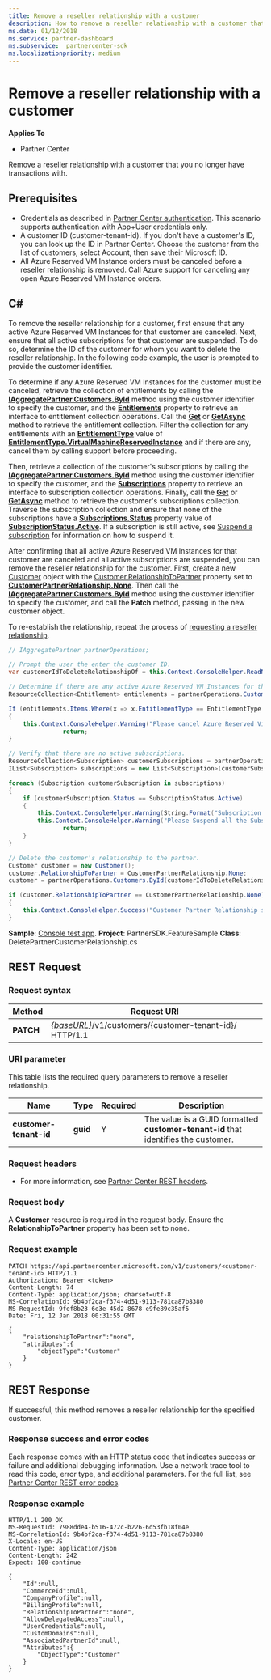 ```yaml
---
title: Remove a reseller relationship with a customer
description: How to remove a reseller relationship with a customer that you no longer have transactions with.
ms.date: 01/12/2018
ms.service: partner-dashboard
ms.subservice:  partnercenter-sdk
ms.localizationpriority: medium
---
```


# Remove a reseller relationship with a customer

**Applies To**

- Partner Center

Remove a reseller relationship with a customer that you no longer have transactions with.

## Prerequisites

- Credentials as described in [Partner Center authentication](partner-center-authentication.md). This scenario supports authentication with App+User credentials only.
- A customer ID (customer-tenant-id). If you don't have a customer's ID, you can look up the ID in Partner Center. Choose the customer from the list of customers, select Account, then save their Microsoft ID.
- All Azure Reserved VM Instance orders must be canceled before a reseller relationship is removed. Call Azure support for canceling any open Azure Reserved VM Instance orders.

## C#

To remove the reseller relationship for a customer, first ensure that any active Azure Reserved VM Instances for that customer are canceled. Next, ensure that all active subscriptions for that customer are suspended. To do so, determine the ID of the customer for whom you want to delete the reseller relationship. In the following code example, the user is prompted to provide the customer identifier.

To determine if any Azure Reserved VM Instances for the customer must be canceled, retrieve the collection of entitlements by calling the [**IAggregatePartner.Customers.ById**](https://docs.microsoft.com/dotnet/api/microsoft.store.partnercenter.customers.icustomercollection.byid) method using the customer identifier to specify the customer, and the [**Entitlements**](https://docs.microsoft.com/dotnet/api/microsoft.store.partnercenter.customers.icustomer.subscriptions) property to retrieve an interface to entitlement collection operations. Call the [**Get**](https://docs.microsoft.com/dotnet/api/microsoft.store.partnercenter.subscriptions.isubscriptioncollection.get) or [**GetAsync**](https://docs.microsoft.com/dotnet/api/microsoft.store.partnercenter.subscriptions.isubscriptioncollection.getasync) method to retrieve the entitlement collection. Filter the collection for any entitlements with an [**EntitlementType**](entitlement-resources.md#entitlementtype) value of [**EntitlementType.VirtualMachineReservedInstance**](entitlement-resources.md#entitlementtype) and if there are any, cancel them by calling support before proceeding.

Then, retrieve a collection of the customer's subscriptions by calling the [**IAggregatePartner.Customers.ById**](https://docs.microsoft.com/dotnet/api/microsoft.store.partnercenter.customers.icustomercollection.byid) method using the customer identifier to specify the customer, and the [**Subscriptions**](https://docs.microsoft.com/dotnet/api/microsoft.store.partnercenter.customers.icustomer.subscriptions) property to retrieve an interface to subscription collection operations. Finally, call the [**Get**](https://docs.microsoft.com/dotnet/api/microsoft.store.partnercenter.subscriptions.isubscriptioncollection.get) or [**GetAsync**](https://docs.microsoft.com/dotnet/api/microsoft.store.partnercenter.subscriptions.isubscriptioncollection.getasync) method to retrieve the customer's subscriptions collection. Traverse the subscription collection and ensure that none of the subscriptions have a [**Subscriptions.Status**](https://docs.microsoft.com/dotnet/api/microsoft.store.partnercenter.models.subscriptions.subscription.status) property value of [**SubscriptionStatus.Active**](https://docs.microsoft.com/dotnet/api/microsoft.store.partnercenter.models.subscriptions.subscriptionstatus). If a subscription is still active, see [Suspend a subscription](https://review.docs.microsoft.com/partner-center/develop/suspend-a-subscription) for information on how to suspend it.

After confirming that all active Azure Reserved VM Instances for that customer are canceled and all active subscriptions are suspended, you can remove the reseller relationship for the customer. First, create a new [Customer](https://docs.microsoft.com/dotnet/api/microsoft.store.partnercenter.models.customers.customer) object with the [Customer.RelationshipToPartner](https://docs.microsoft.com/dotnet/api/microsoft.store.partnercenter.models.customers.customer.relationshiptopartner) property set to [**CustomerPartnerRelationship.None**](https://docs.microsoft.com/dotnet/api/microsoft.store.partnercenter.models.customers.customerpartnerrelationship). Then call the [**IAggregatePartner.Customers.ById**](https://docs.microsoft.com/dotnet/api/microsoft.store.partnercenter.customers.icustomercollection.byid) method using the customer identifier to specify the customer, and call the **Patch** method, passing in the new customer object.

To re-establish the relationship, repeat the process of [requesting a reseller relationship](https://docs.microsoft.com/partner-center/develop/request-reseller-relationship).

``` csharp
// IAggregatePartner partnerOperations;

// Prompt the user the enter the customer ID.
var customerIdToDeleteRelationshipOf = this.Context.ConsoleHelper.ReadNonEmptyString("Please enter the ID of the customer you want to delete the relationship with", "The customer ID can't be empty");

// Determine if there are any active Azure Reserved VM Instances for this customer.
ResourceCollection<Entitlement> entitlements = partnerOperations.Customers.ById(customerIdToDeleteRelationshipOf).Entitlements.Get();

If (entitlements.Items.Where(x => x.EntitlementType == EntitlementType.VirtualMachineReservedInstance).Any())
{
    this.Context.ConsoleHelper.Warning("Please cancel Azure Reserved Virtual Machine Instance orders through support and try again. Aborting the delete customer relationship operation");
               return;
}

// Verify that there are no active subscriptions.
ResourceCollection<Subscription> customerSubscriptions = partnerOperations.Customers.ById(customerIdToDeleteRelationshipOf).Subscriptions.Get();
IList<Subscription> subscriptions = new List<Subscription>(customerSubscriptions.Items);

foreach (Subscription customerSubscription in subscriptions)
{
    if (customerSubscription.Status == SubscriptionStatus.Active)
    {
        this.Context.ConsoleHelper.Warning(String.Format("Subscription with ID :{0}  OfferName: {1} cannot be in active state, ", customerSubscription.Id, customerSubscription.OfferName));
        this.Context.ConsoleHelper.Warning("Please Suspend all the Subscriptions and try again. Aborting the delete customer relationship operation");
               return;
    }
}

// Delete the customer's relationship to the partner.
Customer customer = new Customer();
customer.RelationshipToPartner = CustomerPartnerRelationship.None;
customer = partnerOperations.Customers.ById(customerIdToDeleteRelationshipOf).Patch(customer);

if (customer.RelationshipToPartner == CustomerPartnerRelationship.None)
{
    this.Context.ConsoleHelper.Success("Customer Partner Relationship successfully deleted");
}
```

**Sample**: [Console test app](console-test-app.md). **Project**: PartnerSDK.FeatureSample **Class**: DeletePartnerCustomerRelationship.cs

## REST Request

### Request syntax

| Method     | Request URI                                                                                                                           |
|------------|---------------------------------------------------------------------------------------------------------------------------------------|
| **PATCH**  | [*{baseURL}*](partner-center-rest-urls.md)/v1/customers/{customer-tenant-id}/ HTTP/1.1 |

### URI parameter

This table lists the required query parameters to remove a reseller relationship.

| Name                   | Type     | Required | Description                                                                        |
|------------------------|----------|----------|------------------------------------------------------------------------------------|
| **customer-tenant-id** | **guid** | Y        | The value is a GUID formatted **customer-tenant-id** that identifies the customer. |

### Request headers

- For more information, see [Partner Center REST headers](headers.md).

### Request body

A **Customer** resource is required in the request body. Ensure the **RelationshipToPartner** property has been set to none.

### Request example

```http
PATCH https://api.partnercenter.microsoft.com/v1/customers/<customer-tenant-id> HTTP/1.1
Authorization: Bearer <token>
Content-Length: 74
Content-Type: application/json; charset=utf-8
MS-CorrelationId: 9b4bf2ca-f374-4d51-9113-781ca87b8380
MS-RequestId: 9fef8b23-6e3e-45d2-8678-e9fe89c35af5
Date: Fri, 12 Jan 2018 00:31:55 GMT

{
    "relationshipToPartner":"none",
    "attributes":{
        "objectType":"Customer"
    }
}
```

## REST Response

If successful, this method removes a reseller relationship for the specified customer.

### Response success and error codes

Each response comes with an HTTP status code that indicates success or failure and additional debugging information. Use a network trace tool to read this code, error type, and additional parameters. For the full list, see [Partner Center REST error codes](error-codes.md).

### Response example

```http
HTTP/1.1 200 OK
MS-RequestId: 7988dde4-b516-472c-b226-6d53fb18f04e
MS-CorrelationId: 9b4bf2ca-f374-4d51-9113-781ca87b8380
X-Locale: en-US
Content-Type: application/json
Content-Length: 242
Expect: 100-continue

{
    "Id":null,
    "CommerceId":null,
    "CompanyProfile":null,
    "BillingProfile":null,
    "RelationshipToPartner":"none",
    "AllowDelegatedAccess":null,
    "UserCredentials":null,
    "CustomDomains":null,
    "AssociatedPartnerId":null,
    "Attributes":{
        "ObjectType":"Customer"
    }
}
```